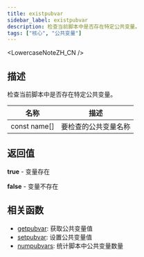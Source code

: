 ```yaml
---
title: existpubvar
sidebar_label: existpubvar
description: 检查当前脚本中是否存在特定公共变量。
tags: ["核心", "公共变量"]
---
```


<LowercaseNoteZH_CN />

## 描述

检查当前脚本中是否存在特定公共变量。

| 名称         | 描述                 |
| ------------ | -------------------- |
| const name[] | 要检查的公共变量名称 |

## 返回值

**true** - 变量存在

**false** - 变量不存在

## 相关函数

- [getpubvar](getpubvar): 获取公共变量值
- [setpubvar](setpubvar): 设置公共变量值
- [numpubvars](numpubvars): 统计脚本中公共变量数量
